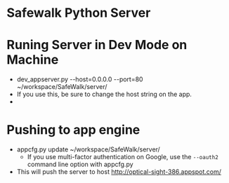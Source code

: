 Safewalk Python Server
========

Runing Server in Dev Mode on Machine
========
 * dev_appserver.py --host=0.0.0.0  --port=80 ~/workspace/SafeWalk/server/
 * If you use this, be sure to change the host string on the app. 
 *

Pushing to app engine
===== 
 * appcfg.py update ~/workspace/SafeWalk/server/
   * If you use multi-factor authentication on Google, use the `--oauth2` command line option with appcfg.py
 * This will push the server to host http://optical-sight-386.appspot.com/
